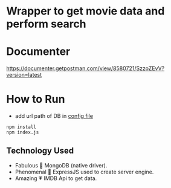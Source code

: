 # Wrapper to get movie data and perform search


# Documenter
https://documenter.getpostman.com/view/8580721/SzzoZEvV?version=latest

# How to Run
- add url path of DB in [config file](https://github.com/parthvadhadiya/imdbMovie/blob/master/config/project.config.js)

```
npm install
npm index.js

```

## Technology Used
- Fabulous :purple_heart:  MongoDB (native driver).
- Phenomenal :green_heart:  ExpressJS used to create server engine.
- Amazing :heartpulse:  IMDB Api to get data.
